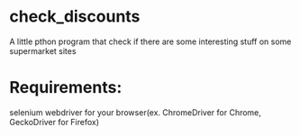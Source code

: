 # check_discounts
A little pthon program that check if there are some interesting stuff on some supermarket sites

# Requirements:
selenium
webdriver for your browser(ex. ChromeDriver for Chrome, GeckoDriver for Firefox)
